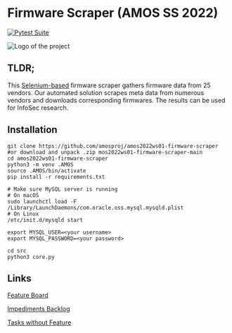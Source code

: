 # Firmware Scraper (AMOS SS 2022)
[![Pytest Suite](https://github.com/amosproj/amos2022ws01-firmware-scraper/actions/workflows/pytest.yml/badge.svg)](https://github.com/amosproj/amos2022ws01-firmware-scraper/actions/workflows/pytest.yml)

![Logo of the project](https://github.com/amosproj/amos2022ws01-firmware-scraper/blob/main/Deliverables/sprint-01/team-logo-black.png?raw=true)

## TLDR;

This [Selenium-based](https://github.com/SeleniumHQ/selenium) firmware scraper gathers firmware data from 25 vendors. Our automated solution scrapes meta data from numerous vendors and downloads corresponding firmwares. The results can be used for InfoSec research.

## Installation
```shell
git clone https://github.com/amosproj/amos2022ws01-firmware-scraper
#or download and unpack .zip mos2022ws01-firmware-scraper-main
cd amos2022ws01-firmware-scraper
python3 -m venv .AMOS
source .AMOS/bin/activate
pip install -r requirements.txt

# Make sure MySQL server is running
# On macOS
sudo launchctl load -F /Library/LaunchDaemons/com.oracle.oss.mysql.mysqld.plist
# On Linux
/etc/init.d/mysqld start

export MYSQL_USER=<your username>
export MYSQL_PASSWORD=<your password>

cd src
python3 core.py
```


## Links

[Feature Board](https://github.com/orgs/amosproj/projects/4)

[Impediments Backlog](https://github.com/orgs/amosproj/projects/3/views/1)

[Tasks without Feature](https://github.com/users/Deepakraj8055/projects/6)


